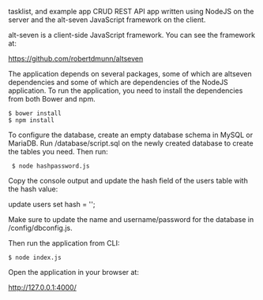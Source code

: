 tasklist, and example app CRUD REST API app written using NodeJS on the server and the alt-seven JavaScript framework on the client.

alt-seven is a client-side JavaScript framework. You can see the framework at:

https://github.com/robertdmunn/altseven

The application depends on several packages, some of which are altseven dependencies and some of which are dependencies of the NodeJS application. To run the application, you need to install the dependencies from both Bower and npm.

    $ bower install
    $ npm install

To configure the database, create an empty database schema in MySQL or MariaDB. Run /database/script.sql on the newly created database to create the tables you need. Then run:

     $ node hashpassword.js

Copy the console output and update the hash field of the users table with the hash value:

update users set hash = '<hashvalue>';


Make sure to update the name and username/password for the database in /config/dbconfig.js.

Then run the application from CLI:

    $ node index.js

Open the application in your browser at:

http://127.0.0.1:4000/
